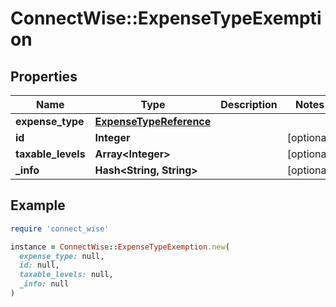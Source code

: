 # ConnectWise::ExpenseTypeExemption

## Properties

| Name | Type | Description | Notes |
| ---- | ---- | ----------- | ----- |
| **expense_type** | [**ExpenseTypeReference**](ExpenseTypeReference.md) |  |  |
| **id** | **Integer** |  | [optional] |
| **taxable_levels** | **Array&lt;Integer&gt;** |  | [optional] |
| **_info** | **Hash&lt;String, String&gt;** |  | [optional] |

## Example

```ruby
require 'connect_wise'

instance = ConnectWise::ExpenseTypeExemption.new(
  expense_type: null,
  id: null,
  taxable_levels: null,
  _info: null
)
```

